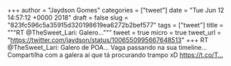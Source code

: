 
+++
author = "Jaydson Gomes"
categories = ["tweet"]
date = "Tue Jun 12 14:57:12 +0000 2018"
draft = false
slug = "823fc596c5a35915d320198619ea6272b2bef577"
tags = ["tweet"]
title = """RT @TheSweet_Lari: Galero..."""
tweet = true
micro = true
tweet_url = "https://twitter.com/jaydson/status/1006550995667648513"
+++
RT @TheSweet_Lari: Galero de POA... Vaga passando na sua timeline... Compartilha com a galera aí que tá procurando trampo xD https://t.co/T…
